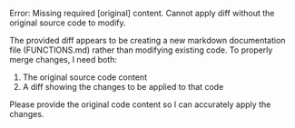 Error: Missing required [original] content. Cannot apply diff without the original source code to modify.

The provided diff appears to be creating a new markdown documentation file (FUNCTIONS.md) rather than modifying existing code. To properly merge changes, I need both:

1. The original source code content
2. A diff showing the changes to be applied to that code

Please provide the original code content so I can accurately apply the changes.